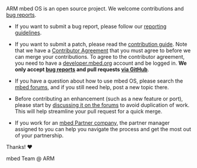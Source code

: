ARM mbed OS is an open source project. We welcome contributions and [bug reports](../../issues).

- If you want to submit a bug report, please follow our [reporting guidelines](https://docs.mbed.com/docs/mbed-os-handbook/en/latest/cont/contributing/#reporting-and-fixing-bugs).

- If you want to submit a patch, please read the [contribution guide](https://docs.mbed.com/docs/mbed-os-handbook/en/latest/cont/contributing/). Note that we have a [Contributor Agreement](http://developer.mbed.org/contributor_agreement/) that you must agree to before we can merge your contributions. To agree to the contributor agreement, you need to have a [developer.mbed.org](https://developer.mbed.org/account/signup/) account and be logged in. **We only accept [bug reports](../../issues) and pull requests [via GitHub](../../)**.

- If you have a question about how to use mbed OS, please search the [mbed forums](http://forums.mbed.com/c/mbed-os), and if you still need help, post a new topic there.

- Before contributing an enhancement (such as a new feature or port), please start by [discussing it on the forums](http://forums.mbed.com/c/mbed-os) to avoid duplication of work. This will help streamline your pull request for a quick merge.

- If you work for an [mbed Partner company](http://www.mbed.com/en/partners/our-partners/), the partner manager assigned to you can help you navigate the process and get the most out of your partnership.

Thanks! :heart:

mbed Team @ ARM
